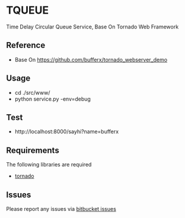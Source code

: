 TQUEUE
==========

Time Delay Circular Queue Service, Base On Tornado Web Framework

Reference
------------
* Base On https://github.com/bufferx/tornado_webserver_demo 

Usage
------------
* cd ./src/www/
* python service.py -env=debug

Test
------------
* http://localhost:8000/sayhi?name=bufferx

Requirements
------------
The following libraries are required

* [tornado](http://github.com/facebook/tornado)

Issues
------

Please report any issues via [bitbucket issues](https://github.com/bufferx/tqueue/issues)
